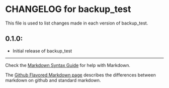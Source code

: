 # CHANGELOG for backup_test

This file is used to list changes made in each version of backup_test.

## 0.1.0:

* Initial release of backup_test

- - -
Check the [Markdown Syntax Guide](http://daringfireball.net/projects/markdown/syntax) for help with Markdown.

The [Github Flavored Markdown page](http://github.github.com/github-flavored-markdown/) describes the differences between markdown on github and standard markdown.

